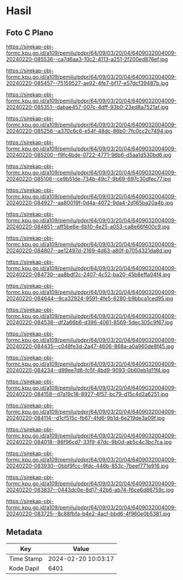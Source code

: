 # Hasil

## Foto C Plano

https://sirekap-obj-formc.kpu.go.id/a109/pemilu/pdpr/64/09/03/20/04/6409032004009-20240220-085536--ca7d6aa3-10c2-4113-a251-2f200ed876ef.jpg

https://sirekap-obj-formc.kpu.go.id/a109/pemilu/pdpr/64/09/03/20/04/6409032004009-20240220-085457--75159527-ae92-4fe7-bf17-e57dcf39487b.jpg

https://sirekap-obj-formc.kpu.go.id/a109/pemilu/pdpr/64/09/03/20/04/6409032004009-20240220-085351--dabae457-007c-4dff-93b0-23ed8a7521af.jpg

https://sirekap-obj-formc.kpu.go.id/a109/pemilu/pdpr/64/09/03/20/04/6409032004009-20240220-085256--a370c6c6-e54f-48dc-86b0-7fc0cc2c7494.jpg

https://sirekap-obj-formc.kpu.go.id/a109/pemilu/pdpr/64/09/03/20/04/6409032004009-20240220-085200--f9fc4bde-0722-4771-96b6-d5aa1d530bd6.jpg

https://sirekap-obj-formc.kpu.go.id/a109/pemilu/pdpr/64/09/03/20/04/6409032004009-20240220-085106--ce9b51de-734b-49c7-9b69-697c30dfec77.jpg

https://sirekap-obj-formc.kpu.go.id/a109/pemilu/pdpr/64/09/03/20/04/6409032004009-20240220-084927--aa80019f-0d4a-4072-9da4-2d165ba20a4b.jpg

https://sirekap-obj-formc.kpu.go.id/a109/pemilu/pdpr/64/09/03/20/04/6409032004009-20240220-084851--aff5be6e-6b10-4e25-a053-ca8e66f400c9.jpg

https://sirekap-obj-formc.kpu.go.id/a109/pemilu/pdpr/64/09/03/20/04/6409032004009-20240220-084807--ae12497d-2169-4d63-a80f-b7054321da8d.jpg

https://sirekap-obj-formc.kpu.go.id/a109/pemilu/pdpr/64/09/03/20/04/6409032004009-20240220-084730--aa8bdf2c-2407-4c52-ba20-45b8effa04f4.jpg

https://sirekap-obj-formc.kpu.go.id/a109/pemilu/pdpr/64/09/03/20/04/6409032004009-20240220-084644--9ca32924-9591-4fe5-8280-b9bbca1ced95.jpg

https://sirekap-obj-formc.kpu.go.id/a109/pemilu/pdpr/64/09/03/20/04/6409032004009-20240220-084538--df2a66b6-d396-4061-8569-5dec305c9f67.jpg

https://sirekap-obj-formc.kpu.go.id/a109/pemilu/pdpr/64/09/03/20/04/6409032004009-20240220-084435--c048fe3d-2a47-4606-868a-a0a960de8f45.jpg

https://sirekap-obj-formc.kpu.go.id/a109/pemilu/pdpr/64/09/03/20/04/6409032004009-20240220-084234--d99ee7d8-fc5f-4bd9-9093-0b60eb1d11f4.jpg

https://sirekap-obj-formc.kpu.go.id/a109/pemilu/pdpr/64/09/03/20/04/6409032004009-20240220-084158--d7a19c18-8927-4f57-bc79-d15c4d2a6251.jpg

https://sirekap-obj-formc.kpu.go.id/a109/pemilu/pdpr/64/09/03/20/04/6409032004009-20240220-084114--d1cf515c-fb67-4fd6-9b1d-6e219de3a09f.jpg

https://sirekap-obj-formc.kpu.go.id/a109/pemilu/pdpr/64/09/03/20/04/6409032004009-20240220-084018--86f96cd7-33f9-47dc-9b0d-ab5c4c3bc7ca.jpg

https://sirekap-obj-formc.kpu.go.id/a109/pemilu/pdpr/64/09/03/20/04/6409032004009-20240220-083930--0bbf9fcc-9fdc-446b-853c-7beef771e916.jpg

https://sirekap-obj-formc.kpu.go.id/a109/pemilu/pdpr/64/09/03/20/04/6409032004009-20240220-083837--0443dc0e-8d17-42b6-ab74-f6ce6d86759c.jpg

https://sirekap-obj-formc.kpu.go.id/a109/pemilu/pdpr/64/09/03/20/04/6409032004009-20240220-083725--8c88fbfa-b4e2-4acf-bbd6-4f960e0b5381.jpg


## Metadata

| Key        | Value               |
| ---------- | ------------------- |
| Time Stamp | 2024-02-20 10:03:17 |
| Kode Dapil | 6401                |



